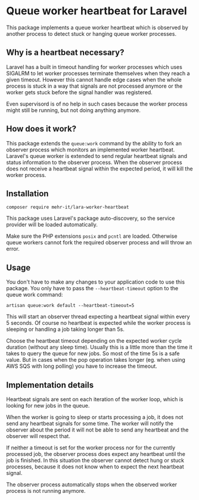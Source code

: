 # Queue worker heartbeat for Laravel
This package implements a queue worker heartbeat which is observed by another process to detect
stuck or hanging queue worker processes.


## Why is a heartbeat necessary?
Laravel has a built in timeout handling for worker processes which uses SIGALRM to let worker
processes terminate themselves when they reach a given timeout. However this cannot handle edge
cases when the whole process is stuck in a way that signals are not processed anymore or the worker
gets stuck before the signal handler was registered.

Even supervisord is of no help in such cases because the worker process might still be running, but
not doing anything anymore.


## How does it work?
This package extends the `queue:work` command by the ability to fork an observer process which
monitors an implemented worker heartbeat. Laravel's queue worker is extended to send regular
heartbeat signals and status information to the observer process. When the observer process does
not receive a heartbeat signal within the expected period, it will kill the worker process.


## Installation

    composer require mehr-it/lara-worker-heartbeat
	
This package uses Laravel's package auto-discovery, so the service provider will be loaded 
automatically.

Make sure the PHP extensions `posix` and `pcntl` are loaded. Otherwise queue workers cannot fork
the required observer process and will throw an error.


## Usage
You don't have to make any changes to your application code to use this package. You only
have to pass the `--heartbeat-timeout` option to the queue work command:

    artisan queue:work default --heartbeat-timeout=5
    
This will start an observer thread expecting a heartbeat signal within every 5 seconds. Of course
no heartbeat is expected while the worker process is sleeping or handling a job taking longer
than 5s.

Choose the heartbeat timeout depending on the expected worker cycle duration (without any sleep
time). Usually this is a little more than the time it takes to query the queue for new jobs. So
most of the time 5s is a safe value. But in cases when the pop operation takes longer (eg. when
using AWS SQS with long polling) you have to increase the timeout.

## Implementation details
Heartbeat signals are sent on each iteration of the worker loop, which is looking for
new jobs in the queue.

When the worker is going to sleep or starts processing a job, it does not send any heartbeat
signals for some time. The worker will notify the observer about the period it will not be 
able to send any heartbeat and the observer will respect that.

If neither a timeout is set for the worker process nor for the currently processed job, the 
observer process does expect any heartbeat until the job is finished. In this situation the
observer cannot detect hung or stuck processes, because it does not know when to expect the
next heartbeat signal. 

The observer process automatically stops when the observed worker process is not running
anymore.

